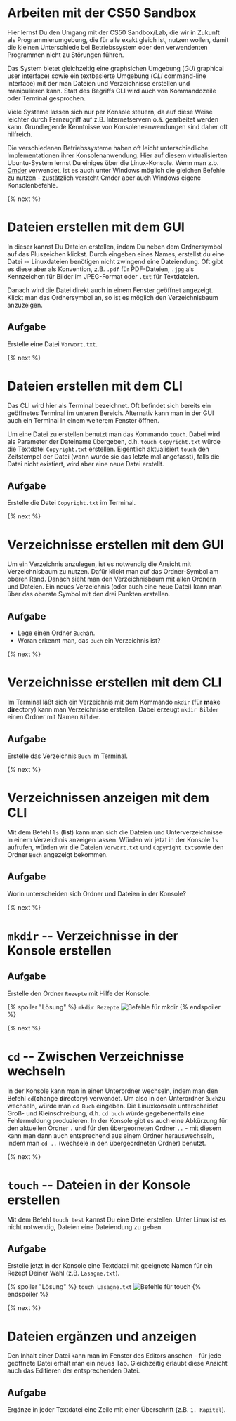 # Arbeiten mit der CS50 Sandbox

Hier lernst Du den Umgang mit der CS50 Sandbox/Lab, die wir in Zukunft als Programmierumgebung, die für alle exakt gleich ist, nutzen wollen, damit die kleinen Unterschiede bei Betriebssystem oder den verwendenten Programmen nicht zu Störungen führen.

Das System bietet gleichzeitig eine graphsichen Umgebung (*GUI* graphical user interface) sowie ein textbasierte Umgebung (*CLI* command-line interface) mit der man Dateien und Verzeichnisse erstellen und manipulieren kann. Statt des Begriffs CLI wird auch von Kommandozeile oder Terminal gesprochen.

Viele Systeme lassen sich nur per Konsole steuern, da auf diese Weise leichter durch Fernzugriff auf z.B. Internetservern o.ä. gearbeitet werden kann. Grundlegende Kenntnisse von Konsoleneanwendungen sind daher oft hilfreich. 

Die verschiedenen Betriebssysteme haben oft leicht unterschiedliche Implementationen ihrer Konsolenanwendung. Hier auf diesem virtualisierten Ubuntu-System lernst Du einiges über die Linux-Konsole. Wenn man z.b. [Cmder](https//:www.cmder.net) verwendet, ist es auch unter Windows möglich die gleichen Befehle zu nutzen - zustätzlich versteht Cmder aber auch Windows eigene Konsolenbefehle.

{% next %}
# Dateien erstellen mit dem GUI

In dieser  kannst Du Dateien erstellen, indem Du neben dem Ordnersymbol auf das Pluszeichen klickst. Durch eingeben eines Names, erstellst du eine Datei -- Linuxdateien benötigen nicht zwingend eine Dateiendung. Oft gibt es diese aber als Konvention, z.B.  `.pdf` für PDF-Dateien, `.jpg` als Kennzeichen für Bilder im JPEG-Format oder `.txt` für Textdateien.

Danach wird die Datei direkt auch in einem Fenster geöffnet angezeigt. Klickt man das Ordnersymbol an, so ist es möglich den Verzeichnisbaum anzuzeigen.

## Aufgabe
Erstelle eine Datei `Vorwort.txt`.

{% next %}
# Dateien erstellen mit dem  CLI

Das CLI wird hier als Terminal bezeichnet. Oft befindet sich bereits ein geöffnetes Terminal im unteren Bereich. Alternativ kann man in der GUI auch ein Terminal in einem weiterem Fenster öffnen. 

Um eine Datei zu erstellen benutzt man das Kommando `touch`. Dabei wird als Parameter der Dateiname übergeben, d.h. `touch Copyright.txt` würde die Textdatei `Copyright.txt` erstellen. 
Eigentlich aktualisiert `touch` den Zeitstempel der Datei (wann wurde sie das letzte mal angefasst), falls die Datei nicht existiert, wird aber eine neue Datei erstellt.

## Aufgabe
Erstelle die Datei `Copyright.txt` im Terminal.


{% next %}
# Verzeichnisse erstellen mit dem GUI

Um ein Verzeichnis anzulegen, ist es notwendig die Ansicht mit Verzeichnisbaum zu nutzen. Dafür klickt man auf das Ordner-Symbol am oberen Rand. Danach sieht man den Verzeichnisbaum mit allen Ordnern und Dateien. Ein neues Verzeichnis (oder auch eine neue Datei) kann man über das oberste Symbol mit den drei Punkten erstellen.

## Aufgabe
+ Lege einen Ordner `Buch`an.
+ Woran erkennt man, das `Buch` ein Verzeichnis ist?

{% next %}
# Verzeichnisse erstellen mit dem CLI

Im Terminal läßt sich ein Verzeichnis mit dem Kommando `mkdir` (für **m**a**k**e **dir**ectory) kann man Verzeichnisse erstellen. Dabei erzeugt `mkdir Bilder` einen Ordner mit Namen `Bilder`.

## Aufgabe
Erstelle das Verzeichnis `Buch` im Terminal.

{% next %}
# Verzeichnissen anzeigen mit dem CLI

Mit dem Befehl `ls` (**l**i**s**t) kann man sich die Dateien und Unterverzeichnisse in einem Verzeichnis anzeigen lassen. Würden wir jetzt in der Konsole `ls` aufrufen, würden wir die Dateien `Vorwort.txt` und `Copyright.txt`sowie den Ordner `Buch` angezeigt bekommen.

## Aufgabe
Worin unterscheiden sich Ordner und Dateien in der Konsole?

{% next %}
# `mkdir` -- Verzeichnisse in der Konsole erstellen



## Aufgabe
Erstelle den Ordner `Rezepte` mit Hilfe der Konsole.

{% spoiler "Lösung" %}
`mkdir Rezepte`
![Befehle für mkdir](sandbox2.gif)
{% endspoiler %}



{% next %}
# `cd` -- Zwischen Verzeichnisse wechseln

In der Konsole kann man in einen Unterordner wechseln, indem man den Befehl `cd`(**c**hange **d**irectory) verwendet.  Um also in den Unterordner `Buch`zu wechseln, würde man `cd Buch` eingeben. Die Linuxkonsole unterscheidet Groß- und Kleinschreibung, d.h. `cd buch` würde gegebenenfalls eine Fehlermeldung produzieren. In der Konsole gibt es auch eine Abkürzung für den aktuellen Ordner `.` und für den übergeorneten Ordner `..` - mit diesem kann man dann auch entsprechend aus einem Ordner herauswechseln, indem man `cd ..` (wechsele in den übergeordneten Ordner) benutzt.    

{% next %}
# `touch` -- Dateien in der Konsole erstellen

Mit dem Befehl `touch test` kannst Du eine Datei erstellen. Unter Linux ist es nicht notwendig, Dateien eine Dateiendung zu geben. 

## Aufgabe

Erstelle jetzt in der Konsole eine Textdatei mit geeignete Namen für ein Rezept Deiner Wahl (z.B. `Lasagne.txt`).

{% spoiler "Lösung" %}
`touch Lasagne.txt`
![Befehle für touch](sandbox4.gif)
{% endspoiler %}

{% next %}
# Dateien ergänzen und anzeigen

Den Inhalt einer Datei kann man im Fenster des Editors ansehen - für jede geöffnete Datei erhält man ein neues Tab. Gleichzeitig erlaubt diese Ansicht auch das Editieren der entsprechenden Datei.

## Aufgabe

Ergänze in jeder Textdatei eine Zeile mit einer Überschrift (z.B. `1. Kapitel`).
